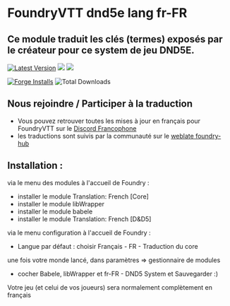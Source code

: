 # FoundryVTT dnd5e lang fr-FR

## Ce module traduit les clés (termes) exposés par le créateur pour ce system de jeu DND5E. 
[![Latest Version](https://img.shields.io/github/v/release/adgranger/foundryvtt-dnd5e-lang-fr-fr?display_name=tag&sort=semver&label=Latest%20Version)](https://github.com/adgranger/foundryvtt-dnd5e-lang-fr-fr/releases/latest)
<img src="https://img.shields.io/endpoint?url=https%3A%2F%2Ffoundryshields.com%2Fversion%3Fstyle%3Dflat%26url%3Dhttps%3A%2F%2Fgithub.com%2Fadgranger%2Ffoundryvtt-dnd5e-lang-fr-fr%2Freleases%2Flatest%2Fdownload%2Fmodule.json">
<img src="https://img.shields.io/endpoint?url=https%3A%2F%2Ffoundryshields.com%2Fsystem%3FnameType%3Dfoundry%26showVersion%3D1%26style%3Dflat%26url%3Dhttps%3A%2F%2Fgithub.com%2Fadgranger%2Ffoundryvtt-dnd5e-lang-fr-fr%2Freleases%2Flatest%2Fdownload%2Fmodule.json&colorB=DF0000">

[![Forge Installs](https://img.shields.io/badge/dynamic/json?label=Forge%20Installs&query=package.installs&suffix=%25&url=https%3A%2F%2Fforge-vtt.com%2Fapi%2Fbazaar%2Fpackage%2Fdnd5e_fr-FR&colorB=blueviolet)](https://forge-vtt.com/bazaar#package=dnd5e_fr-FR)
![Total Downloads](https://img.shields.io/github/downloads/adgranger/foundryvtt-dnd5e-lang-fr-fr/total?display_name=tag&sort=semver&label=Total%20downloads)
		
## Nous rejoindre / Participer à la traduction 

- Vous pouvez retrouver toutes les mises à jour en français pour FoundryVTT sur le [Discord Francophone](https://discord.gg/pPSDNJk)
- les traductions sont suivis par la communauté sur le [weblate foundry-hub](https://weblate.foundryvtt-hub.com/projects/foundryvtt-dnd5e-lang-fr-fr/)

## Installation : 
via le menu des modules à l'accueil de Foundry : 
- installer le module Translation: French [Core] 
- installer le module libWrapper
- installer le module babele
- installer le module Translation: French [D&D5] 

via le menu configuration à l'accueil de Foundry :
- Langue par défaut : choisir Français - FR - Traduction du core

une fois votre monde lancé, dans paramètres => gestionnaire de modules 
- cocher Babele, libWrapper et fr-FR - DND5 System 
   et Sauvegarder :)

Votre jeu (et celui de vos joueurs) sera normalement complètement en français
